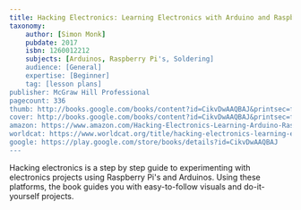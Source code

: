 ```yaml
---
title: Hacking Electronics: Learning Electronics with Arduino and Raspberry Pi, Second Edition
taxonomy:
	author: [Simon Monk]
	pubdate: 2017
	isbn: 1260012212
	subjects: [Arduinos, Raspberry Pi's, Soldering]
	audience: [General]
	expertise: [Beginner]
	tag: [lesson plans]
publisher: McGraw Hill Professional
pagecount: 336
thumb: http://books.google.com/books/content?id=CikvDwAAQBAJ&printsec=frontcover&img=1&zoom=2&imgtk=AFLRE73o2eE0TpgTfgUyqgYBXAYmCtnAnUz79VvnLRzzaa4FEpD-y3V6vpsCVgjrpTSAhlfXGvFNpid8xTS8a9g5AOcLKkl7sPQEVA6qdUZae6G_EIOqhvBzPcT-idz3ooZe_8eEVxl5&source=gbs_api
cover: http://books.google.com/books/content?id=CikvDwAAQBAJ&printsec=frontcover&img=1&zoom=6&imgtk=AFLRE73gOZUZ6OWiiKRb3w0XJNX8J3cs0zVU9QotOV-HWogWuHwgMIQE-d7IoAkYPIKAtuSlkYAyVOZlT85kRLkpOofE3EZdwLec5zFrv_DxwPEWVPZaHBX1VGcM85jRh8Af3l62RYkM&source=gbs_api
amazon: https://www.amazon.com/Hacking-Electronics-Learning-Arduino-Raspberry/dp/1260012204/ref=sr_1_1?keywords=Hacking+electronics+%3A+learning+electronics+with+Arduino+and+Raspberry+Pi&qid=1571080867&s=sporting-goods&sr=8-1
worldcat: https://www.worldcat.org/title/hacking-electronics-learning-electronics-with-arduino-and-raspberry-pi-second-edition/oclc/1012858110&referer=brief_results
google: https://play.google.com/store/books/details?id=CikvDwAAQBAJ
---
```

Hacking electronics is a step by step guide to experimenting with electronics projects using Raspberry Pi's and Arduinos.  Using these platforms, the book guides you with easy-to-follow visuals and do-it-yourself projects.